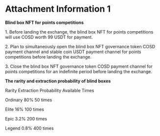 # Attachment Information 1

**Blind box NFT for points competitions**

1\. Before landing the exchange, the blind box NFT for points competitions will use COSD worth 99 USDT for payment.

2\. Plan to simultaneously open the blind box NFT governance token COSD payment channel and stable coin USDT payment channel for points competitions before landing the exchange.

3\. Close the blind box NFT governance token COSD payment channel for points competitions for an indefinite period before landing the exchange.

&#x20;

**The rarity and extraction probability of blind boxes**

Rarity   Extraction Probability    Available Times

Ordinary        80%              50 times

Elite               16%               100 times

Epic               3.2%              200 times

Legend          0.8%              400 times
